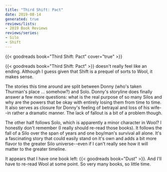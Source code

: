 ```yaml
---
title: "Third Shift: Pact"
date: 2019-08-14
generated: true
reviews/lists:
- 2019 Book Reviews
reviews/series:
- Silo
- Shift
---
```

{{< goodreads book="Third Shift: Pact" cover="true" >}}

{{< goodreads book="Third Shift: Pact" >}} doesn't really feel like an ending. Although I guess given that Shift is a prequel of sorts to Wool, it makes sense. 

The stories this time around are split between Donny (who's taken Thurman's place ... somehow?) and Solo. Donny's storyline does finally answer a few more questions: what is the real purpose of so many Silos and why are the powers that be okay with entirely losing them from time to time. It also serves as closure for Donny's feeling of betrayal and loss of his wife--in rather a dramatic manner. The lack of fallout is a bit of a problem though.  

<!--more-->

The other half follows Solo, which is apparently a minor character in Wool? I honestly don't remember (I really should re-read those books). It follows the fall of a Silo over the span of years and one boy/man's survival all alone. It's a fascinating story that could easily stand on it's own and adds a bit more flavor to the greater Silo universe--even if I can't really see how it will matter to the greater timeline.  

It appears that I have one book left: {{< goodreads book="Dust" >}}. And I'll have to re-read Wool at some point. So very many books, so little time.


